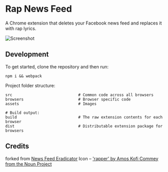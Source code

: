 Rap News Feed
=============

A Chrome extension that deletes your Facebook news feed
and replaces it with rap lyrics.

![Screenshot](https://raw.githubusercontent.com/Mayho/rap-news-feed/master/assets/screenshot.png)

Development
-----------

To get started, clone the repository and then run:

    npm i && webpack


Project folder structure:

    src                             # Common code across all browsers
    browsers                        # Browser specific code
    assets                          # Images

    # Build output:
    build                           # The raw extension contents for each browser
    dist                            # Distributable extension package for browsers

Credits
-------
forked from [News Feed Eradicator](https://github.com/jordwest/news-feed-eradicator)
Icon – ['rapper' by Amos Kofi Commey from the Noun Project](https://thenounproject.com/term/rapper/57365/)
